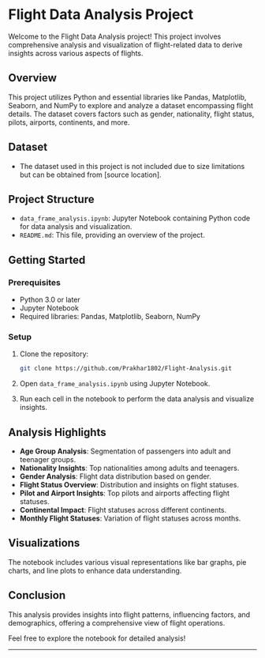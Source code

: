 # Flight Data Analysis Project

Welcome to the Flight Data Analysis project! This project involves comprehensive analysis and visualization of flight-related data to derive insights across various aspects of flights.

## Overview

This project utilizes Python and essential libraries like Pandas, Matplotlib, Seaborn, and NumPy to explore and analyze a dataset encompassing flight details. The dataset covers factors such as gender, nationality, flight status, pilots, airports, continents, and more.

## Dataset

- The dataset used in this project is not included due to size limitations but can be obtained from [source location].

## Project Structure

- `data_frame_analysis.ipynb`: Jupyter Notebook containing Python code for data analysis and visualization.
- `README.md`: This file, providing an overview of the project.

## Getting Started

### Prerequisites

- Python 3.0 or later
- Jupyter Notebook
- Required libraries: Pandas, Matplotlib, Seaborn, NumPy

### Setup

1. Clone the repository:

   ```bash
   git clone https://github.com/Prakhar1802/Flight-Analysis.git
   ```

2. Open `data_frame_analysis.ipynb` using Jupyter Notebook.

3. Run each cell in the notebook to perform the data analysis and visualize insights.

## Analysis Highlights

- **Age Group Analysis**: Segmentation of passengers into adult and teenager groups.
- **Nationality Insights**: Top nationalities among adults and teenagers.
- **Gender Analysis**: Flight data distribution based on gender.
- **Flight Status Overview**: Distribution and insights on flight statuses.
- **Pilot and Airport Insights**: Top pilots and airports affecting flight statuses.
- **Continental Impact**: Flight statuses across different continents.
- **Monthly Flight Statuses**: Variation of flight statuses across months.

## Visualizations

The notebook includes various visual representations like bar graphs, pie charts, and line plots to enhance data understanding.

## Conclusion

This analysis provides insights into flight patterns, influencing factors, and demographics, offering a comprehensive view of flight operations.

Feel free to explore the notebook for detailed analysis!

---
